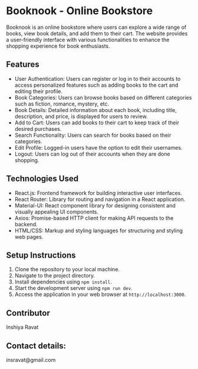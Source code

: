<!DOCTYPE html>
<html lang="en">

<head>
    <meta charset="UTF-8">
    <meta name="viewport" content="width=device-width, initial-scale=1.0">
</head>

<body>
    <h1>Booknook - Online Bookstore</h1>
    <p>Booknook is an online bookstore where users can explore a wide range of books, view book details, and add them to their cart. The website provides a user-friendly interface with various functionalities to enhance the shopping experience for book enthusiasts.</p>

  <h2>Features</h2>
    <ul>
        <li>User Authentication: Users can register or log in to their accounts to access personalized features such as adding books to the cart and editing their profile.</li>
        <li>Book Categories: Users can browse books based on different categories such as fiction, romance, mystery, etc.</li>
        <li>Book Details: Detailed information about each book, including title, description, and price, is displayed for users to review.</li>
        <li>Add to Cart: Users can add books to their cart to keep track of their desired purchases.</li>
        <li>Search Functionality: Users can search for books based on their categories.</li>
        <li>Edit Profile: Logged-in users have the option to edit their usernames.</li>
        <li>Logout: Users can log out of their accounts when they are done shopping.</li>
    </ul>

  <h2>Technologies Used</h2>
    <ul>
        <li>React.js: Frontend framework for building interactive user interfaces.</li>
        <li>React Router: Library for routing and navigation in a React application.</li>
        <li>Material-UI: React component library for designing consistent and visually appealing UI components.</li>
        <li>Axios: Promise-based HTTP client for making API requests to the backend.</li>
        <li>HTML/CSS: Markup and styling languages for structuring and styling web pages.</li>
    </ul>

  <h2>Setup Instructions</h2>
    <ol>
        <li>Clone the repository to your local machine.</li>
        <li>Navigate to the project directory.</li>
        <li>Install dependencies using <code>npm install</code>.</li>
        <li>Start the development server using <code>npm run dev</code>.</li>
        <li>Access the application in your web browser at <code>http://localhost:3000</code>.</li>
    </ol>

  <h2>Contributor</h2>
    <p>Inshiya Ravat</p>
  <h2>Contact details: </h2> insravat@gmail.com
</body>

</html>
